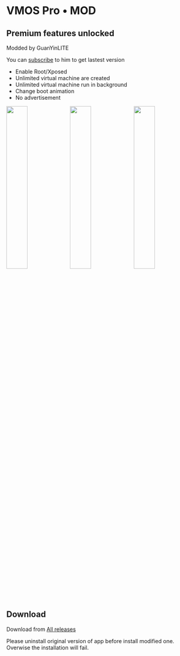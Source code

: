 # VMOS Pro • MOD


## Premium features unlocked

Modded by GuanYinLITE

You can [subscribe](https://youtu.be/UfIpgS1tBiY) to him to get lastest version


<ul><li>Enable Root/Xposed</li><li>Unlimited virtual machine are created</li><li>Unlimited virtual machine run in background</li><li>Change boot animation</li><li>No advertisement</li></ul>

<img src="https://i.postimg.cc/jjmtW39r/IMG-20210524-192417.jpg" width="33%"/><img src="https://i.postimg.cc/mL1bxRzZ/IMG-20210524-192341.jpg" width="33%"/><img src="https://i.postimg.cc/09Z5DV1v/IMG-20210524-192401.jpg" width="33%"/>

## Download

Download from [All releases](https://github.com/HuskyDG/VMOSPro_MOD/releases)

Please uninstall original version of app before install modified one.
Overwise the installation will fail.
